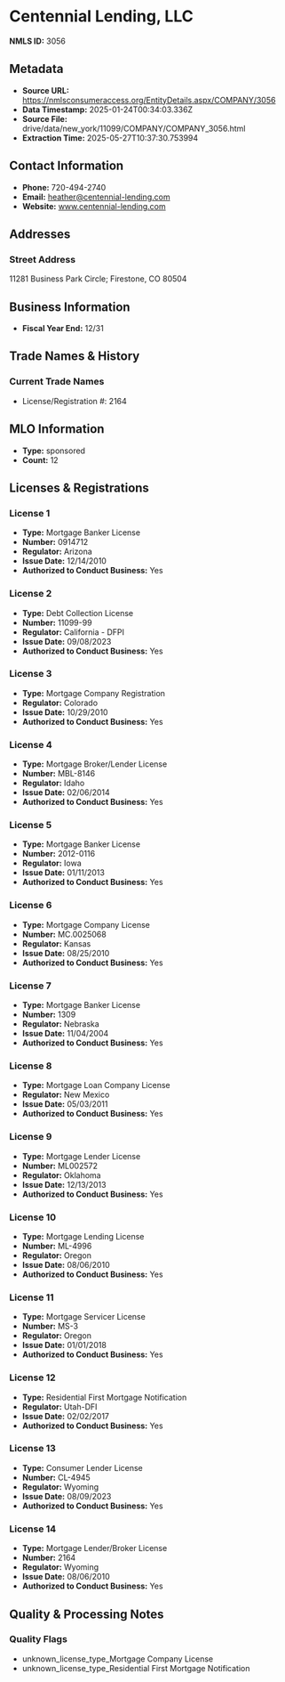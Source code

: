 # Centennial Lending, LLC

**NMLS ID:** 3056

## Metadata
- **Source URL:** https://nmlsconsumeraccess.org/EntityDetails.aspx/COMPANY/3056
- **Data Timestamp:** 2025-01-24T00:34:03.336Z
- **Source File:** drive/data/new_york/11099/COMPANY/COMPANY_3056.html
- **Extraction Time:** 2025-05-27T10:37:30.753994

## Contact Information
- **Phone:** 720-494-2740
- **Email:** heather@centennial-lending.com
- **Website:** www.centennial-lending.com

## Addresses
### Street Address
11281 Business Park Circle; Firestone, CO 80504

## Business Information
- **Fiscal Year End:** 12/31

## Trade Names & History
### Current Trade Names
- License/Registration #: 2164

## MLO Information
- **Type:** sponsored
- **Count:** 12

## Licenses & Registrations

### License 1
- **Type:** Mortgage Banker License
- **Number:** 0914712
- **Regulator:** Arizona
- **Issue Date:** 12/14/2010
- **Authorized to Conduct Business:** Yes

### License 2
- **Type:** Debt Collection License
- **Number:** 11099-99
- **Regulator:** California - DFPI
- **Issue Date:** 09/08/2023
- **Authorized to Conduct Business:** Yes

### License 3
- **Type:** Mortgage Company Registration
- **Regulator:** Colorado
- **Issue Date:** 10/29/2010
- **Authorized to Conduct Business:** Yes

### License 4
- **Type:** Mortgage Broker/Lender License
- **Number:** MBL-8146
- **Regulator:** Idaho
- **Issue Date:** 02/06/2014
- **Authorized to Conduct Business:** Yes

### License 5
- **Type:** Mortgage Banker License
- **Number:** 2012-0116
- **Regulator:** Iowa
- **Issue Date:** 01/11/2013
- **Authorized to Conduct Business:** Yes

### License 6
- **Type:** Mortgage Company License
- **Number:** MC.0025068
- **Regulator:** Kansas
- **Issue Date:** 08/25/2010
- **Authorized to Conduct Business:** Yes

### License 7
- **Type:** Mortgage Banker License
- **Number:** 1309
- **Regulator:** Nebraska
- **Issue Date:** 11/04/2004
- **Authorized to Conduct Business:** Yes

### License 8
- **Type:** Mortgage Loan Company License
- **Regulator:** New Mexico
- **Issue Date:** 05/03/2011
- **Authorized to Conduct Business:** Yes

### License 9
- **Type:** Mortgage Lender License
- **Number:** ML002572
- **Regulator:** Oklahoma
- **Issue Date:** 12/13/2013
- **Authorized to Conduct Business:** Yes

### License 10
- **Type:** Mortgage Lending License
- **Number:** ML-4996
- **Regulator:** Oregon
- **Issue Date:** 08/06/2010
- **Authorized to Conduct Business:** Yes

### License 11
- **Type:** Mortgage Servicer License
- **Number:** MS-3
- **Regulator:** Oregon
- **Issue Date:** 01/01/2018
- **Authorized to Conduct Business:** Yes

### License 12
- **Type:** Residential First Mortgage Notification
- **Regulator:** Utah-DFI
- **Issue Date:** 02/02/2017
- **Authorized to Conduct Business:** Yes

### License 13
- **Type:** Consumer Lender License
- **Number:** CL-4945
- **Regulator:** Wyoming
- **Issue Date:** 08/09/2023
- **Authorized to Conduct Business:** Yes

### License 14
- **Type:** Mortgage Lender/Broker License
- **Number:** 2164
- **Regulator:** Wyoming
- **Issue Date:** 08/06/2010
- **Authorized to Conduct Business:** Yes

## Quality & Processing Notes
### Quality Flags
- unknown_license_type_Mortgage Company License
- unknown_license_type_Residential First Mortgage Notification

